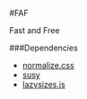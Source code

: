 #FAF

Fast and Free

###Dependencies

- [normalize.css](https://necolas.github.io/normalize.css/)
- [susy](http://susy.oddbird.net/)
- [lazysizes.js](https://github.com/aFarkas/lazysizes)

